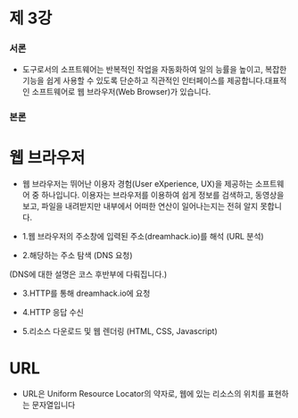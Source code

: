 # 제 3강

### 서론
- 도구로서의 소프트웨어는 반복적인 작업을 자동화하여 일의 능률을 높이고, 복잡한 기능을 쉽게 사용할 수 있도록 단순하고 직관적인 인터페이스를 제공합니다.대표적인 소프트웨어로 웹 브라우저(Web Browser)가 있습니다.

### 본론

# 웹 브라우저

- 웹 브라우저는 뛰어난 이용자 경험(User eXperience, UX)을 제공하는 소프트웨어 중 하나입니다. 이용자는 브라우저를 이용하여 쉽게 정보를 검색하고, 동영상을 보고, 파일을 내려받지만 내부에서 어떠한 연산이 일어나는지는 전혀 알지 못합니다.
- 1.웹 브라우저의 주소창에 입력된 주소(dreamhack.io)를 해석 (URL 분석)

- 2.해당하는 주소 탐색 (DNS 요청)

(DNS에 대한 설명은 코스 후반부에 다뤄집니다.)

- 3.HTTP를 통해 dreamhack.io에 요청

- 4.HTTP 응답 수신

- 5.리소스 다운로드 및 웹 렌더링 (HTML, CSS, Javascript)

# URL

- URL은 Uniform Resource Locator의 약자로, 웹에 있는 리소스의 위치를 표현하는 문자열입니다



